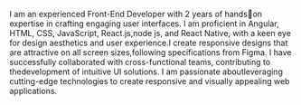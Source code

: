 I am an experienced Front-End Developer with 2 years of handson expertise in crafting engaging user interfaces. I am proficient in Angular, HTML, CSS, JavaScript, React.js,node js, and React Native, with a keen eye for design aesthetics and user experience.I create responsive designs that are attractive on all screen sizes,following specifications from Figma. I have successfully collaborated with cross-functional teams, contributing to thedevelopment of intuitive UI solutions. I am passionate aboutleveraging cutting-edge technologies to create responsive and visually appealing web applications.
